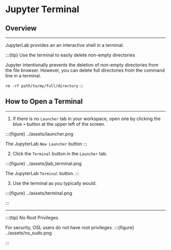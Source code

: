 # Jupyter Terminal

## Overview
---

JupyterLab provides an an interactive shell in a terminal.

:::{tip} Use the terminal to easily delete non-empty directories

Jupyter intentionally prevents the deletion of non-empty directories from the file browser. However, you can delete full directories from the command line in a terminal.

`rm -rf path/to/my/full/directory`
:::

## **How to Open a Terminal**
---

1. If there is no `Launcher` tab in your workspace, open one by clicking the blue `+` button at the upper left of the screen.

:::{figure} ../assets/launcher.png

The JupyterLab `New Launcher` button
:::


2. Click the `Terminal` button in the `Launcher` tab.

:::{figure} ../assets/jlab_terminal.png

The JupyterLab `Terminal` button. 
:::

3. Use the terminal as you typically would.

:::{figure} ../assets/terminal.png

:::

---

:::{tip} No Root Privileges

For security, OSL users do not have root privileges.
:::{figure} ../assets/no_sudo.png


:::
